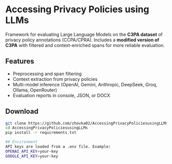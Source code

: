 # Accessing Privacy Policies using LLMs 

Framework for evaluating Large Language Models on the **C3PA dataset** of privacy policy annotations (CCPA/CPRA).
Includes a **modified version of C3PA** with filtered and context-enriched spans for more reliable evaluation.

## Features
- Preprocessing and span filtering
- Context extraction from privacy policies
- Multi-model inference (OpenAI, Gemini, Anthropic, DeepSeek, Groq, Ollama, OpenRouter)
- Evaluation reports in console, JSON, or DOCX

## Download
```bash
git clone https://github.com/zhovka02/AccessingPrivacyPoliciesusingLLMs.git
cd AccessingPrivacyPoliciesusingLLMs
pip install -r requirements.txt

## Environment
API keys are loaded from a .env file. Example:
OPENAI_API_KEY=your-key
GOOGLE_API_KEY=your-key
